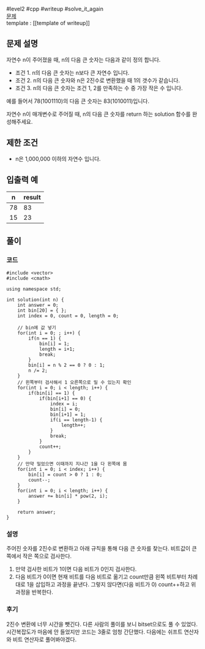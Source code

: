 
#level2 #cpp #writeup #solve_it_again  
[문제](https://school.programmers.co.kr/learn/courses/30/lessons/12911)  
template : [[template of writeup]]  

## 문제 설명  

자연수 n이 주어졌을 때, n의 다음 큰 숫자는 다음과 같이 정의 합니다.  

- 조건 1. n의 다음 큰 숫자는 n보다 큰 자연수 입니다.  
- 조건 2. n의 다음 큰 숫자와 n은 2진수로 변환했을 때 1의 갯수가 같습니다.  
- 조건 3. n의 다음 큰 숫자는 조건 1, 2를 만족하는 수 중 가장 작은 수 입니다.  

예를 들어서 78(1001110)의 다음 큰 숫자는 83(1010011)입니다.  

자연수 n이 매개변수로 주어질 때, n의 다음 큰 숫자를 return 하는 solution 함수를 완성해주세요.  

## 제한 조건  

- n은 1,000,000 이하의 자연수 입니다.  

## 입출력 예  

| n   | result |  
| --- | ------ |  
| 78  | 83     |  
| 15  | 23     |  

## 풀이  

### 코드  

```  
#include <vector>  
#include <cmath>  

using namespace std;  

int solution(int n) {  
    int answer = 0;  
    int bin[20] = { };  
    int index = 0, count = 0, length = 0;  
    
    // bin에 값 넣기  
    for(int i = 0; ; i++) {  
        if(n == 1) {  
            bin[i] = 1;  
            length = i+1;  
            break;  
        }  
        bin[i] = n % 2 == 0 ? 0 : 1;  
        n /= 2;  
    }  
    // 왼쪽부터 검사해서 1 오른쪽으로 밀 수 있는지 확인  
    for(int i = 0; i < length; i++) {  
        if(bin[i] == 1) {  
            if(bin[i+1] == 0) {  
                index = i;  
                bin[i] = 0;  
                bin[i+1] = 1;  
                if(i == length-1) {  
                    length++;  
                }  
                break;  
            }  
            count++;  
        }  
    }  
    // 만약 밀었으면 이때까지 지나간 1을 다 왼쪽에 몸  
    for(int i = 0; i < index; i++) {  
        bin[i] = count > 0 ? 1 : 0;  
        count--;  
    }  
    for(int i = 0; i < length; i++) {  
        answer += bin[i] * pow(2, i);  
    }  
    
    return answer;  
}  
```  

### 설명  

주어진 숫자를 2진수로 변환하고 아래 규칙을 통해 다음 큰 숫자를 찾는다. 비트값이 큰 쪽에서 작은 쪽으로 검사한다.  

1. 만약 검사한 비트가 1이면 다음 비트가 0인지 검사한다.  
2. 다음 비트가 0이면 현재 비트를 다음 비트로 옮기고 count만큼 왼쪽 비트부터 차례대로 1을 삽입하고 과정을 끝낸다. 그렇지 않다면(다음 비트가 0) count++하고 위 과정을 반복한다.  

### 후기  

2진수 변환에 너무 시간을 뺏긴다. 다른 사람의 풀이를 보니 bitset으로도 풀 수 있었다. 시간복잡도가 마음에 안 들었지만 코드는 3줄로 엄청 간단했다. 다음에는 쉬프트 연산자와 비트 연산자로 풀어봐야겠다.  
